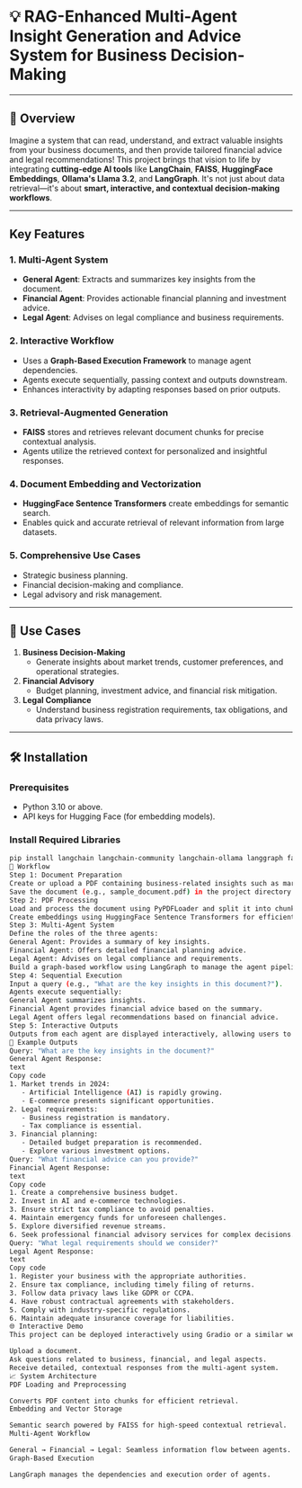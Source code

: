 # **💡 RAG-Enhanced Multi-Agent Insight Generation and Advice System for Business Decision-Making**

---

## **🌟 Overview**
Imagine a system that can read, understand, and extract valuable insights from your business documents, and then provide tailored financial advice and legal recommendations! This project brings that vision to life by integrating **cutting-edge AI tools** like **LangChain**, **FAISS**, **HuggingFace Embeddings**, **Ollama's Llama 3.2**, and **LangGraph**. It's not just about data retrieval—it's about **smart, interactive, and contextual decision-making workflows**.

---

## **Key Features**

### 1. **Multi-Agent System**
- **General Agent**: Extracts and summarizes key insights from the document.
- **Financial Agent**: Provides actionable financial planning and investment advice.
- **Legal Agent**: Advises on legal compliance and business requirements.

### 2. **Interactive Workflow**
- Uses a **Graph-Based Execution Framework** to manage agent dependencies.
- Agents execute sequentially, passing context and outputs downstream.
- Enhances interactivity by adapting responses based on prior outputs.

### 3. **Retrieval-Augmented Generation**
- **FAISS** stores and retrieves relevant document chunks for precise contextual analysis.
- Agents utilize the retrieved context for personalized and insightful responses.

### 4. **Document Embedding and Vectorization**
- **HuggingFace Sentence Transformers** create embeddings for semantic search.
- Enables quick and accurate retrieval of relevant information from large datasets.

### 5. **Comprehensive Use Cases**
- Strategic business planning.
- Financial decision-making and compliance.
- Legal advisory and risk management.

---

## **🎯 Use Cases**
1. **Business Decision-Making**
   - Generate insights about market trends, customer preferences, and operational strategies.
2. **Financial Advisory**
   - Budget planning, investment advice, and financial risk mitigation.
3. **Legal Compliance**
   - Understand business registration requirements, tax obligations, and data privacy laws.

---

## **🛠️ Installation**

### Prerequisites
- Python 3.10 or above.
- API keys for Hugging Face (for embedding models).

### Install Required Libraries
```bash
pip install langchain langchain-community langchain-ollama langgraph faiss-cpu fpdf pypdf huggingface_hub colab-xterm
🚀 Workflow
Step 1: Document Preparation
Create or upload a PDF containing business-related insights such as market trends, financial planning, and legal guidelines.
Save the document (e.g., sample_document.pdf) in the project directory.
Step 2: PDF Processing
Load and process the document using PyPDFLoader and split it into chunks using CharacterTextSplitter.
Create embeddings using HuggingFace Sentence Transformers for efficient vector search.
Step 3: Multi-Agent System
Define the roles of the three agents:
General Agent: Provides a summary of key insights.
Financial Agent: Offers detailed financial planning advice.
Legal Agent: Advises on legal compliance and requirements.
Build a graph-based workflow using LangGraph to manage the agent pipeline.
Step 4: Sequential Execution
Input a query (e.g., "What are the key insights in this document?").
Agents execute sequentially:
General Agent summarizes insights.
Financial Agent provides financial advice based on the summary.
Legal Agent offers legal recommendations based on financial advice.
Step 5: Interactive Outputs
Outputs from each agent are displayed interactively, allowing users to explore insights, financial planning, and legal compliance comprehensively.
📝 Example Outputs
Query: "What are the key insights in the document?"
General Agent Response:
text
Copy code
1. Market trends in 2024:
   - Artificial Intelligence (AI) is rapidly growing.
   - E-commerce presents significant opportunities.
2. Legal requirements:
   - Business registration is mandatory.
   - Tax compliance is essential.
3. Financial planning:
   - Detailed budget preparation is recommended.
   - Explore various investment options.
Query: "What financial advice can you provide?"
Financial Agent Response:
text
Copy code
1. Create a comprehensive business budget.
2. Invest in AI and e-commerce technologies.
3. Ensure strict tax compliance to avoid penalties.
4. Maintain emergency funds for unforeseen challenges.
5. Explore diversified revenue streams.
6. Seek professional financial advisory services for complex decisions.
Query: "What legal requirements should we consider?"
Legal Agent Response:
text
Copy code
1. Register your business with the appropriate authorities.
2. Ensure tax compliance, including timely filing of returns.
3. Follow data privacy laws like GDPR or CCPA.
4. Have robust contractual agreements with stakeholders.
5. Comply with industry-specific regulations.
6. Maintain adequate insurance coverage for liabilities.
🌐 Interactive Demo
This project can be deployed interactively using Gradio or a similar web-based tool. The demo allows users to:

Upload a document.
Ask questions related to business, financial, and legal aspects.
Receive detailed, contextual responses from the multi-agent system.
📈 System Architecture
PDF Loading and Preprocessing

Converts PDF content into chunks for efficient retrieval.
Embedding and Vector Storage

Semantic search powered by FAISS for high-speed contextual retrieval.
Multi-Agent Workflow

General → Financial → Legal: Seamless information flow between agents.
Graph-Based Execution

LangGraph manages the dependencies and execution order of agents.
